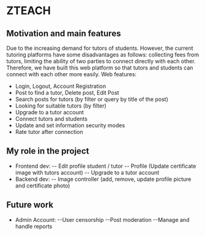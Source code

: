 # ZTEACH
## Motivation and main features
Due to the increasing demand for tutors of students. However, the current tutoring platforms have some disadvantages as follows: collecting fees from tutors, limiting the ability of two parties to connect directly with each other.
Therefore, we have built this web platform so that tutors and students can connect with each other more easily. Web features:
- Login, Logout, Account Registration
- Post to find a tutor, Delete post, Edit Post
- Search posts for tutors (by filter or query by title of the post)
- Looking for suitable tutors (by filter)
- Upgrade to a tutor account
- Connect tutors and students
- Update and set information security modes
- Rate tutor after connection
## My role in the project
- Frontend dev: 
  -- Edit profile student / tutor
  -- Profile (Update certificate image with tutors account)
  -- Upgrade to a tutor account
- Backend dev: 
  -- Image controller (add, remove, update profile picture and certificate photo)
  
## Future work
- Admin Account:
--User censorship
--Post moderation
--Manage and handle reports


